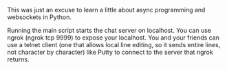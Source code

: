 This was just an excuse to learn a little about async programming and websockets in Python.

Running the main script starts the chat server on localhost. You can use ngrok (ngrok tcp 9999) to expose your localhost. You and your friends can use a telnet client (one that allows local line editing, so it sends entire lines, not character by character) like Putty to connect to the server that ngrok returns.